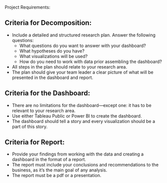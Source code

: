 Project Requirements:

## Criteria for Decomposition:
- Include a detailed and structured research plan. Answer the following questions: 
  - What questions do you want to answer with your dashboard? 
  - What hypotheses do you have? 
  - What visualizations will be used?
  - How do you need to work with data prior assembling the dashboard?   
- All steps in the plan should relate to your research area.    
- The plan should give your team leader a clear picture of what will be presented in the dashboard and report.   

## Criteria for the Dashboard:
- There are no limitations for the dashboard—except one: it has to be relevant to your research area.   
- Use either Tableau Public or Power BI to create the dashboard.   
- The dashboard should tell a story and every visualization should be a part of this story.

## Criteria for Report:
- Provide your findings from working with the data and creating a dashboard in the format of a report.
- The report must include your conclusions and recommendations to the business, as it’s the main goal of any analysis.
- The report must be a pdf or a presentation. 